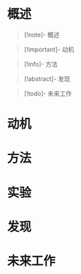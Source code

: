 # 概述

> [!note]- 概述
> 
> 

> [!important]- 动机
> 
> 

> [!info]- 方法
> 
> 

> [!abstract]- 发现
> 

> [!todo]- 未来工作
> 
> 



# 动机


# 方法



# 实验



# 发现


# 未来工作